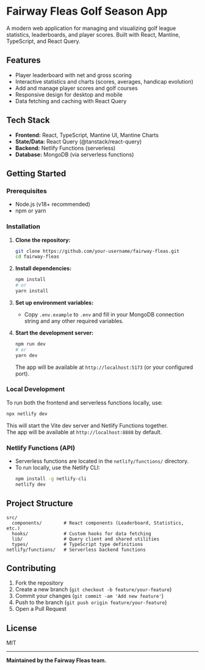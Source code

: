 # Fairway Fleas Golf Season App

A modern web application for managing and visualizing golf league statistics, leaderboards, and player scores. Built with React, Mantine, TypeScript, and React Query.

## Features

- Player leaderboard with net and gross scoring
- Interactive statistics and charts (scores, averages, handicap evolution)
- Add and manage player scores and golf courses
- Responsive design for desktop and mobile
- Data fetching and caching with React Query

## Tech Stack

- **Frontend:** React, TypeScript, Mantine UI, Mantine Charts
- **State/Data:** React Query (@tanstack/react-query)
- **Backend:** Netlify Functions (serverless)
- **Database:** MongoDB (via serverless functions)

## Getting Started

### Prerequisites

- Node.js (v18+ recommended)
- npm or yarn

### Installation

1. **Clone the repository:**
   ```bash
   git clone https://github.com/your-username/fairway-fleas.git
   cd fairway-fleas
   ```
2. **Install dependencies:**
   ```bash
   npm install
   # or
   yarn install
   ```
3. **Set up environment variables:**

   - Copy `.env.example` to `.env` and fill in your MongoDB connection string and any other required variables.

4. **Start the development server:**
   ```bash
   npm run dev
   # or
   yarn dev
   ```
   The app will be available at `http://localhost:5173` (or your configured port).

### Local Development

To run both the frontend and serverless functions locally, use:

```bash
npx netlify dev
```

This will start the Vite dev server and Netlify Functions together.  
The app will be available at `http://localhost:8888` by default.

### Netlify Functions (API)

- Serverless functions are located in the `netlify/functions/` directory.
- To run locally, use the Netlify CLI:
  ```bash
  npm install -g netlify-cli
  netlify dev
  ```

## Project Structure

```
src/
  components/        # React components (Leaderboard, Statistics, etc.)
  hooks/             # Custom hooks for data fetching
  lib/               # Query client and shared utilities
  types/             # TypeScript type definitions
netlify/functions/   # Serverless backend functions
```

## Contributing

1. Fork the repository
2. Create a new branch (`git checkout -b feature/your-feature`)
3. Commit your changes (`git commit -am 'Add new feature'`)
4. Push to the branch (`git push origin feature/your-feature`)
5. Open a Pull Request

## License

MIT

---

**Maintained by the Fairway Fleas team.**
